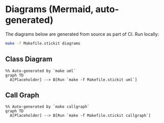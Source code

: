 # Diagrams (Mermaid, auto-generated)

The diagrams below are generated from source as part of CI. Run locally:

```bash
make -f Makefile.stickit diagrams
```

## Class Diagram

```{mermaid}
%% Auto-generated by `make uml`
graph TD
  A[Placeholder] --> B[Run `make -f Makefile.stickit uml`]
```

## Call Graph

```{mermaid}
%% Auto-generated by `make callgraph`
graph TD
  A[Placeholder] --> B[Run `make -f Makefile.stickit callgraph`]
```
